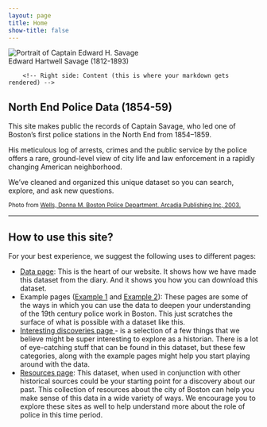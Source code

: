 ```yaml
---
layout: page
title: Home
show-title: false
---
```


<div class="person-container">
        <!-- Left side: Photo and caption -->
        <div class="person-photo-section">
            <img src="{{ site.baseurl }}/assets/img/Edward_Savage.png"
                 alt="Portrait of Captain Edward H. Savage" 
                 class="person-photo">
            <div class="photo-caption">
                Edward Hartwell Savage (1812-1893)
            </div>
        </div>

        <!-- Right side: Content (this is where your markdown gets rendered) -->
<div class="person-content">

  <h2> North End Police Data (1854-59)</h2>
  
<p>This site makes public the records of Captain Savage, who led one of Boston’s first police stations in the North End from 1854–1859.</p>

<p>His meticulous log of arrests, crimes and the public service by the police offers a rare, ground-level view of city life and law enforcement in a rapidly changing American neighborhood.</p>

<p>We’ve cleaned and organized this unique dataset so you can search, explore, and ask new questions.
</p>
<small> Photo from <a href="https://archive.org/details/bostonpolicedepa0000well/page/12/mode/2up"> Wells, Donna M. Boston Police Department. Arcadia Publishing Inc, 2003.</a></small>
</div>
</div>

---

## How to use this site?

For your best experience, we suggest the following uses to different pages:
- [Data page](/policedata/data): This is the heart of our website. It shows how we have made this dataset from the diary. And it shows you how you can download this dataset. 
- Example pages ([Example 1](/policedata/example1) and [Example 2](/policedata/example2)): These pages are some of the ways in which you can use the data to deepen your understanding of the 19th century police work in Boston. This just scratches the surface of what is possible with a dataset like this.   
- [Interesting discoveries page ](/policedata/interesting_discoveries)- is a selection of a few things that we believe might be super interesting to explore as a historian. There is a lot of eye-catching stuff that can be found in this dataset, but these few categories, along with the example pages might help you start playing around with the data. 
- [Resources page](/policedata/resources): This dataset, when used in conjunction with other historical sources could be your starting point for a discovery about our past. This collection of resources about the city of Boston can help you make sense of this data in a wide variety of ways. We encourage you to explore these sites as well to help understand more about the role of police in this time period.
